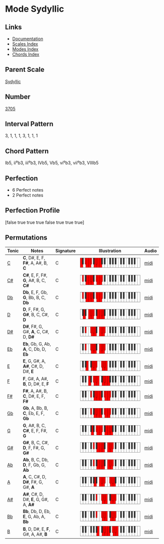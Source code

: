 # Mode Sydyllic

## Links

- [Documentation](README.md)
- [Scales Index](Scales.md)
- [Modes Index](Modes.md)
- [Chords Index](Chords.md)

## Parent Scale

[Sydyllic](ScaleSydyllic.md)

## Number

[3705](https://ianring.com/musictheory/scales/3705)

## Interval Pattern

3, 1, 1, 1, 3, 1, 1, 1

## Chord Pattern

Ib5, ii⁰b3, iii⁰b3, IVb5, Vb5, vi⁰b3, vii⁰b3, VIIIb5

## Perfection

- 6 Perfect notes
- 2 Perfect notes

## Perfection Profile

[false true true true false true true true]

## Permutations

| Tonic | Notes | Signature | Illustration | Audio |
|-------|-------|-----------|--------------|-------|
| [C](ModeCNaturalSydyllic.md) | **C**, D#, E, F, **F#**, A, A#, B, **C** | C | ![CNaturalSydyllic](ModeCNaturalSydyllic.png) | [midi](https://github.com/edipermadi/music/blob/main/docs/ModeCNaturalSydyllic.mid?raw=true) |
| [C#](ModeCSharpSydyllic.md) | **C#**, E, F, F#, **G**, A#, B, C, **C#** | C | ![CSharpSydyllic](ModeCSharpSydyllic.png) | [midi](https://github.com/edipermadi/music/blob/main/docs/ModeCSharpSydyllic.mid?raw=true) |
| [Db](ModeDFlatSydyllic.md) | **Db**, E, F, Gb, **G**, Bb, B, C, **Db** | C | ![DFlatSydyllic](ModeDFlatSydyllic.png) | [midi](https://github.com/edipermadi/music/blob/main/docs/ModeDFlatSydyllic.mid?raw=true) |
| [D](ModeDNaturalSydyllic.md) | **D**, F, F#, G, **G#**, B, C, C#, **D** | C | ![DNaturalSydyllic](ModeDNaturalSydyllic.png) | [midi](https://github.com/edipermadi/music/blob/main/docs/ModeDNaturalSydyllic.mid?raw=true) |
| [D#](ModeDSharpSydyllic.md) | **D#**, F#, G, G#, **A**, C, C#, D, **D#** | C | ![DSharpSydyllic](ModeDSharpSydyllic.png) | [midi](https://github.com/edipermadi/music/blob/main/docs/ModeDSharpSydyllic.mid?raw=true) |
| [Eb](ModeEFlatSydyllic.md) | **Eb**, Gb, G, Ab, **A**, C, Db, D, **Eb** | C | ![EFlatSydyllic](ModeEFlatSydyllic.png) | [midi](https://github.com/edipermadi/music/blob/main/docs/ModeEFlatSydyllic.mid?raw=true) |
| [E](ModeENaturalSydyllic.md) | **E**, G, G#, A, **A#**, C#, D, D#, **E** | C | ![ENaturalSydyllic](ModeENaturalSydyllic.png) | [midi](https://github.com/edipermadi/music/blob/main/docs/ModeENaturalSydyllic.mid?raw=true) |
| [F](ModeFNaturalSydyllic.md) | **F**, G#, A, A#, **B**, D, D#, E, **F** | C | ![FNaturalSydyllic](ModeFNaturalSydyllic.png) | [midi](https://github.com/edipermadi/music/blob/main/docs/ModeFNaturalSydyllic.mid?raw=true) |
| [F#](ModeFSharpSydyllic.md) | **F#**, A, A#, B, **C**, D#, E, F, **F#** | C | ![FSharpSydyllic](ModeFSharpSydyllic.png) | [midi](https://github.com/edipermadi/music/blob/main/docs/ModeFSharpSydyllic.mid?raw=true) |
| [Gb](ModeGFlatSydyllic.md) | **Gb**, A, Bb, B, **C**, Eb, E, F, **Gb** | C | ![GFlatSydyllic](ModeGFlatSydyllic.png) | [midi](https://github.com/edipermadi/music/blob/main/docs/ModeGFlatSydyllic.mid?raw=true) |
| [G](ModeGNaturalSydyllic.md) | **G**, A#, B, C, **C#**, E, F, F#, **G** | C | ![GNaturalSydyllic](ModeGNaturalSydyllic.png) | [midi](https://github.com/edipermadi/music/blob/main/docs/ModeGNaturalSydyllic.mid?raw=true) |
| [G#](ModeGSharpSydyllic.md) | **G#**, B, C, C#, **D**, F, F#, G, **G#** | C | ![GSharpSydyllic](ModeGSharpSydyllic.png) | [midi](https://github.com/edipermadi/music/blob/main/docs/ModeGSharpSydyllic.mid?raw=true) |
| [Ab](ModeAFlatSydyllic.md) | **Ab**, B, C, Db, **D**, F, Gb, G, **Ab** | C | ![AFlatSydyllic](ModeAFlatSydyllic.png) | [midi](https://github.com/edipermadi/music/blob/main/docs/ModeAFlatSydyllic.mid?raw=true) |
| [A](ModeANaturalSydyllic.md) | **A**, C, C#, D, **D#**, F#, G, G#, **A** | C | ![ANaturalSydyllic](ModeANaturalSydyllic.png) | [midi](https://github.com/edipermadi/music/blob/main/docs/ModeANaturalSydyllic.mid?raw=true) |
| [A#](ModeASharpSydyllic.md) | **A#**, C#, D, D#, **E**, G, G#, A, **A#** | C | ![ASharpSydyllic](ModeASharpSydyllic.png) | [midi](https://github.com/edipermadi/music/blob/main/docs/ModeASharpSydyllic.mid?raw=true) |
| [Bb](ModeBFlatSydyllic.md) | **Bb**, Db, D, Eb, **E**, G, Ab, A, **Bb** | C | ![BFlatSydyllic](ModeBFlatSydyllic.png) | [midi](https://github.com/edipermadi/music/blob/main/docs/ModeBFlatSydyllic.mid?raw=true) |
| [B](ModeBNaturalSydyllic.md) | **B**, D, D#, E, **F**, G#, A, A#, **B** | C | ![BNaturalSydyllic](ModeBNaturalSydyllic.png) | [midi](https://github.com/edipermadi/music/blob/main/docs/ModeBNaturalSydyllic.mid?raw=true) |
